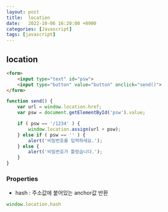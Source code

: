 ```yaml
---
layout: post
title:  location
date:   2022-10-06 16:20:00 +0900
categories: [Javascript] 
tags: [javascript]
---
```


## location

```html
<form>
    <input type="text" id="psw">
    <input type="button" value="button" onclick="send()">
</form>
```

```javascript
function send() {
    var url = window.location.href;
    var psw = document.getElementById('psw').value;

    if ( psw == '/1234' ) {
        window.location.assign(url + psw);
    } else if ( psw == '' ) {
        alert('비밀번호를 입력하세요.');
    } else {
        alert('비밀번호가 틀렸습니다.');
    }
}
```

### Properties

- hash : 주소값에 붙어있는 anchor값 반환
```javascript
window.location.hash
```